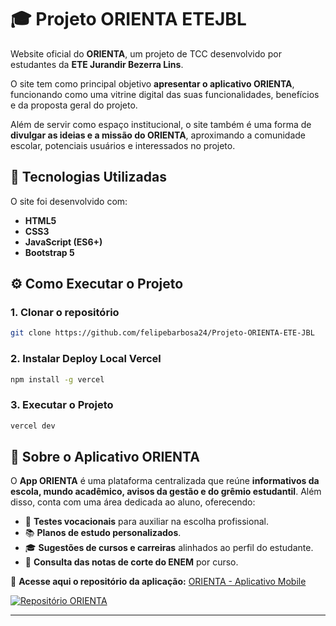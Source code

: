 # 🎓 Projeto ORIENTA ETEJBL  

Website oficial do **ORIENTA**, um projeto de TCC desenvolvido por estudantes da **ETE Jurandir Bezerra Lins**.  

O site tem como principal objetivo **apresentar o aplicativo ORIENTA**, funcionando como uma vitrine digital das suas funcionalidades, benefícios e da proposta geral do projeto.  

Além de servir como espaço institucional, o site também é uma forma de **divulgar as ideias e a missão do ORIENTA**, aproximando a comunidade escolar, potenciais usuários e interessados no projeto.  

## 🧰 Tecnologias Utilizadas  

O site foi desenvolvido com:  

- **HTML5**  
- **CSS3**  
- **JavaScript (ES6+)**  
- **Bootstrap 5**  

## ⚙️ Como Executar o Projeto

### 1. Clonar o repositório
```bash
git clone https://github.com/felipebarbosa24/Projeto-ORIENTA-ETE-JBL
```

### 2. Instalar Deploy Local Vercel
```bash
npm install -g vercel
```
### 3. Executar o Projeto
```bash
vercel dev
```

## 🌟 Sobre o Aplicativo ORIENTA  

O **App ORIENTA** é uma plataforma centralizada que reúne **informativos da escola, mundo acadêmico, avisos da gestão e do grêmio estudantil**.  Além disso, conta com uma área dedicada ao aluno, oferecendo:  

- 🧭 **Testes vocacionais** para auxiliar na escolha profissional.  
- 📚 **Planos de estudo personalizados**.  
- 🎓 **Sugestões de cursos e carreiras** alinhados ao perfil do estudante.
- 📝 **Consulta das notas de corte do ENEM** por curso.  

📌 **Acesse aqui o repositório da aplicação:** [ORIENTA - Aplicativo Mobile](https://github.com/felipebarbosa24/App-ORIENTA-ETE-JBL)  

[![Repositório ORIENTA](https://img.shields.io/badge/GitHub-ORIENTA%20App-181717?style=for-the-badge&logo=github)](https://github.com/felipebarbosa24/App-ORIENTA-ETE-JBL)  

---
